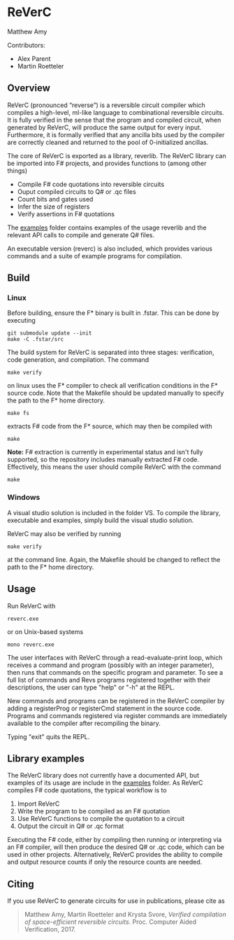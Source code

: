 # ReVerC
Matthew Amy

Contributors:
+ Alex Parent
+ Martin Roetteler

## Overview

ReVerC (pronounced “reverse”) is a reversible circuit compiler which compiles
a high-level, ml-like language to combinational reversible circuits. It is fully
verified in the sense that the program and compiled circuit, when generated by 
ReVerC, will produce the same output for every input. Furthermore, it is 
formally verified that any ancilla bits used by the compiler are correctly 
cleaned and returned to the pool of 0-initialized ancillas.

The core of ReVerC is exported as a library, reverlib. The ReVerC library
can be imported into F# projects, and provides functions to (among other things)
+ Compile F# code quotations into reversible circuits
+ Ouput compiled circuits to Q# or .qc files
+ Count bits and gates used
+ Infer the size of registers
+ Verify assertions in F# quotations

The 
[examples](https://github.com/msr-quarc/ReVerC/tree/master/examples)
folder contains examples of the usage reverlib and the relevant
API calls to compile and generate Q# files. 

An executable version (reverc) is also included, which provides various commands
and a suite of example programs for compilation. 

## Build

### Linux
Before building, ensure the F* binary is built in .fstar. This can be done by
executing
```
git submodule update --init
make -C .fstar/src
```

The build system for ReVerC is separated into three stages: verification, code 
generation, and compilation. The command
```
make verify 
```
on linux uses the F* compiler to check all verification conditions in the 
F* source code. Note that the Makefile should be updated manually to specify the
path to the F* home directory.
```
make fs
```
extracts F# code from the F* source, which may then be compiled with
```
make
```

**Note:** F# extraction is currently in experimental status and isn't fully supported,
so the repository includes manually extracted F# code. Effectively, this means
the user should compile ReVerC with the command
```
make
```

### Windows
A visual studio solution is included in the folder VS. To compile the library,
executable and examples, simply build the visual studio solution.

ReVerC may also be verified by running
```
make verify
```
at the command line. Again, the Makefile should be changed to reflect the path
to the F* home directory.

## Usage

Run ReVerC with
```
reverc.exe
```
or on Unix-based systems
```
mono reverc.exe
```

The user interfaces with ReVerC through a read-evaluate-print loop, which
receives a command and program (possibly with an integer parameter), then
runs that commands on the specific program and parameter. To see a full list of
commands and Revs programs registered together with their descriptions, the user
can type "help" or "-h" at the REPL.

New commands and programs can be registered in the ReVerC compiler by adding a
registerProg or registerCmd statement in the source code. Programs and commands
registered via register commands are immediately available to the compiler after
recompiling the binary.

Typing "exit" quits the REPL.

## Library examples

The ReVerC library does not currently have a documented API, but examples of
its usage are include in the 
[examples](https://github.com/msr-quarc/ReVerC/tree/master/examples)
folder. As ReVerC compiles F# code quotations, the typical workflow is to
1. Import ReVerC
2. Write the program to be compiled as an F# quotation
3. Use ReVerC functions to compile the quotation to a circuit
4. Output the circuit in Q# or .qc format

Executing the F# code, either by compiling then running or interpreting
via an F# compiler, will then produce the desired Q# or .qc code, which can
be used in other projects. Alternatively, ReVerC provides the ability to
compile and output resource counts if only the resource counts are needed.

## Citing
If you use ReVerC to generate circuits for use in publications, please cite as
> Matthew Amy, Martin Roetteler and Krysta Svore, *Verified compilation of
> space-efficient reversible circuits*. Proc. Computer Aided Verification, 2017.
